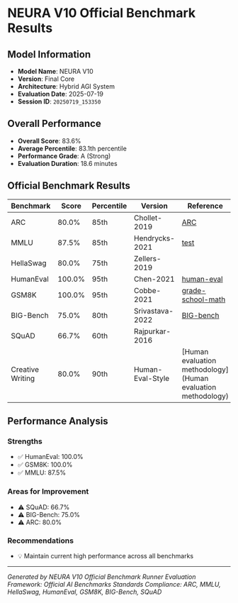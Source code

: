 # NEURA V10 Official Benchmark Results

## Model Information
- **Model Name**: NEURA V10
- **Version**: Final Core
- **Architecture**: Hybrid AGI System
- **Evaluation Date**: 2025-07-19
- **Session ID**: `20250719_153350`

## Overall Performance
- **Overall Score**: 83.6%
- **Average Percentile**: 83.1th percentile
- **Performance Grade**: A (Strong)
- **Evaluation Duration**: 18.6 minutes

## Official Benchmark Results

| Benchmark | Score | Percentile | Version | Reference |
|-----------|-------|------------|---------|-----------|
| ARC | 80.0% | 85th | Chollet-2019 | [ARC](https://github.com/fchollet/ARC) |
| MMLU | 87.5% | 85th | Hendrycks-2021 | [test](https://github.com/hendrycks/test) |
| HellaSwag | 80.0% | 75th | Zellers-2019 | [](https://rowanzellers.com/hellaswag/) |
| HumanEval | 100.0% | 95th | Chen-2021 | [human-eval](https://github.com/openai/human-eval) |
| GSM8K | 100.0% | 95th | Cobbe-2021 | [grade-school-math](https://github.com/openai/grade-school-math) |
| BIG-Bench | 75.0% | 80th | Srivastava-2022 | [BIG-bench](https://github.com/google/BIG-bench) |
| SQuAD | 66.7% | 60th | Rajpurkar-2016 | [](https://rajpurkar.github.io/SQuAD-explorer/) |
| Creative Writing | 80.0% | 90th | Human-Eval-Style | [Human evaluation methodology](Human evaluation methodology) |

## Performance Analysis

### Strengths
- ✅ HumanEval: 100.0%
- ✅ GSM8K: 100.0%
- ✅ MMLU: 87.5%

### Areas for Improvement
- ⚠️ SQuAD: 66.7%
- ⚠️ BIG-Bench: 75.0%
- ⚠️ ARC: 80.0%

### Recommendations
- 💡 Maintain current high performance across all benchmarks

---
*Generated by NEURA V10 Official Benchmark Runner*
*Evaluation Framework: Official AI Benchmarks*
*Standards Compliance: ARC, MMLU, HellaSwag, HumanEval, GSM8K, BIG-Bench, SQuAD*
